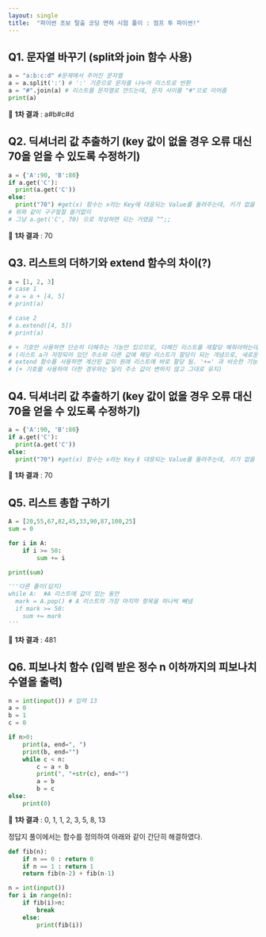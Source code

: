 ```yaml
---
layout: single
title:  "파이썬 초보 탈출 코딩 면허 시험 풀이 : 점프 투 파이썬!"
---
```


## Q1. 문자열 바꾸기 (split와 join 함수 사용)

```python
a = "a:b:c:d" #문제에서 주어진 문자열
a = a.split(':') # ':' 기준으로 문자를 나누어 리스트로 반환
a = "#".join(a) # 리스트를 문자열로 만드는데, 문자 사이를 "#"으로 이어줌
print(a)
```

🤩 **1차 결과** : a#b#c#d    

## Q2. 딕셔너리 값 추출하기 (key 값이 없을 경우 오류 대신 70을 얻을 수 있도록 수정하기)

```python
a = {'A':90, 'B':80} 
if a.get('C'):
  print(a.get('C'))
else:
  print("70") #get(x) 함수는 x라는 Key에 대응되는 Value를 돌려주는데, 키가 없을 경우에는 None을 반환한다.
# 위와 같이 구구절절 쓸거없이
# 그냥 a.get('C', 70) 으로 작성하면 되는 거였음 ^^;;

```

🤩 **1차 결과** : 70   

## Q3. 리스트의 더하기와 extend 함수의 차이(?)

```python
a = [1, 2, 3]
# case 1
# a = a + [4, 5]
# print(a)

# case 2
# a.extend([4, 5])
# print(a)

# + 기호만 사용하면 단순히 더해주는 기능만 있으므로, 더해진 리스트를 재할당 해줘야하는데
# (리스트 a가 저장되어 있던 주소와 다른 값에 해당 리스트가 할당이 되는 개념으로, 새로운 리스트가 생성되어 반환되는 개념
# extend 함수를 사용하면 계산된 값이 원래 리스트에 바로 할당 됨. '+=' 과 비슷한 기능을 함.
# (+ 기호를 사용하여 더한 경우와는 달리 주소 값이 변하지 않고 그대로 유지)
```   

## Q4. 딕셔너리 값 추출하기 (key 값이 없을 경우 오류 대신 70을 얻을 수 있도록 수정하기)

```python
a = {'A':90, 'B':80} 
if a.get('C'):
  print(a.get('C'))
else:
  print("70") #get(x) 함수는 x라는 Keyㅔ 대응되는 Value를 돌려주는데, 키가 없을 경우에는 None을 반환한다.
```

🤩 **1차 결과** : 70  

## Q5. 리스트 총합 구하기   

```python
A = [20,55,67,82,45,33,90,87,100,25]
sum = 0

for i in A:
    if i >= 50:
        sum += i

print(sum)

'''다른 풀이(답지)
while A:  #A 리스트에 값이 있는 동안
  mark = A.pop() # A 리스트의 가장 마지막 항목을 하나씩 빼냄
  if mark >= 50:
    sum += mark
'''
```

🤩 **1차 결과** : 481  

## Q6. 피보나치 함수 (입력 받은 정수 n 이하까지의 피보나치 수열을 출력)

```python
n = int(input()) # 입력 13
a = 0
b = 1
c = 0

if n>0:
    print(a, end=", ")
    print(b, end="")
    while c < n:
        c = a + b
        print(", "+str(c), end="")
        a = b
        b = c    
else:
    print(0)
```

🤩 **1차 결과** : 0, 1, 1, 2, 3, 5, 8, 13   

정답지 풀이에서는 함수를 정의하여 아래와 같이 간단히 해결하였다.   

```python
def fib(n):
    if n == 0 : return 0
    if n == 1 : return 1
    return fib(n-2) + fib(n-1)

n = int(input())
for i in range(n):
    if fib(i)>n:
        break
    else:
        print(fib(i))
```



